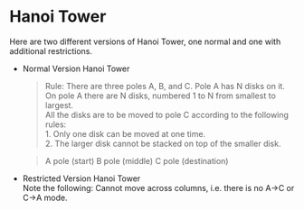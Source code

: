# Hanoi Tower
Here are two different versions of Hanoi Tower, one normal and one with additional restrictions.

* Normal Version Hanoi Tower  
    > Rule: There are three poles A, B, and C. Pole A has N disks on it.  
            On pole A there are N disks, numbered 1 to N from smallest to largest.  
            All the disks are to be moved to pole C according to the following rules:  
            1. Only one disk can be moved at one time.  
            2. The larger disk cannot be stacked on top of the smaller disk.  
          
    > A pole (start) B pole (middle) C pole (destination)  

* Restricted Version Hanoi Tower  
  Note the following: Cannot move across columns, i.e. there is no A→C or C→A mode.
